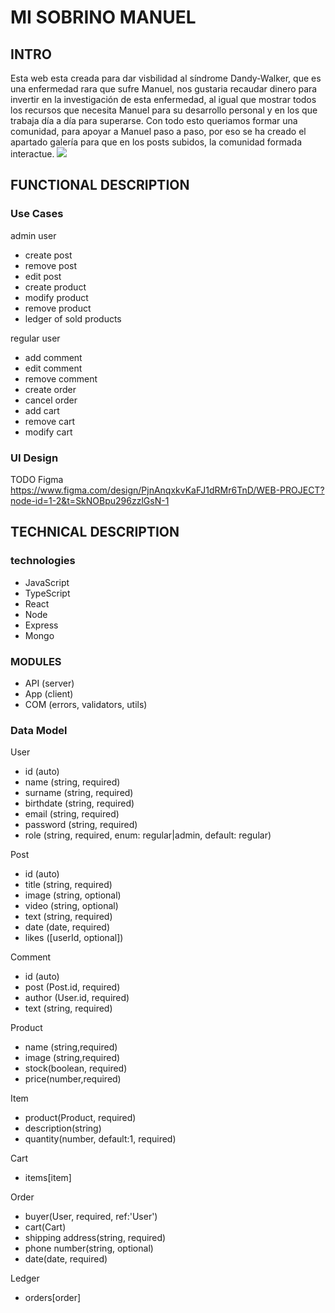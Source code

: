# MI SOBRINO MANUEL

## INTRO

Esta web esta creada para dar visbilidad al síndrome Dandy-Walker, que es una enfermedad rara que sufre Manuel, nos gustaria recaudar dinero para invertir en la investigación de esta enfermedad, al igual que mostrar todos los recursos que necesita Manuel para su desarrollo personal y en los que trabaja día a día para superarse. Con todo esto queriamos formar una comunidad, para apoyar a Manuel paso a paso, por eso se ha creado el apartado galería para que en los posts subidos, la comunidad formada interactue.
![](./Logotipo%20MSM_verde.png)

## FUNCTIONAL DESCRIPTION

### Use Cases

admin user
- create post
- remove post
- edit post
- create product
- modify product
- remove product
- ledger of sold products

regular user
- add comment
- edit comment
- remove comment
- create order
- cancel order
- add cart
- remove cart
- modify cart                                             
                                                    

### UI Design

TODO Figma
https://www.figma.com/design/PjnAnqxkvKaFJ1dRMr6TnD/WEB-PROJECT?node-id=1-2&t=SkNOBpu296zzlGsN-1

## TECHNICAL DESCRIPTION

### technologies
- JavaScript
- TypeScript
- React
- Node
- Express
- Mongo

### MODULES

- API (server)
- App (client)
- COM (errors, validators, utils)

### Data Model

User
- id (auto)
- name (string, required)
- surname (string, required)
- birthdate (string, required)
- email (string, required)
- password (string, required)
- role (string, required, enum: regular|admin, default: regular)

Post
- id (auto)
- title (string, required)
- image (string, optional)
- video (string, optional)
- text (string, required)
- date (date, required)
- likes ([userId, optional])

Comment
- id (auto)
- post (Post.id, required)
- author (User.id, required)
- text (string, required)

Product
- name (string,required)
- image (string,required)
- stock(boolean, required)
- price(number,required)


Item
- product(Product, required)
- description(string)
- quantity(number, default:1, required)

Cart
- items[item]

Order
- buyer(User, required, ref:'User')
- cart(Cart)
- shipping address(string, required)
- phone number(string, optional)
- date(date, required)

Ledger
- orders[order]